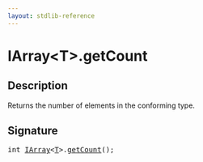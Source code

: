 ```yaml
---
layout: stdlib-reference
---
```


# IArray\<T\>\.getCount

## Description

Returns the number of elements in the conforming type.




## Signature 

<pre>
<span class="code_keyword">int</span> <a href="../interfaces/iarray-01/index.html" class="code_type">IArray</a>&lt;<a href="../interfaces/iarray-01/index.html#typeparam-T" class="code_type">T</a>&gt;.<a href="getcount-3.html">getCount</a>();

</pre>

